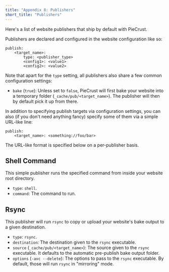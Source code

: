 ```yaml
---
title: "Appendix 8: Publishers"
short_title: "Publishers"
---
```


Here's a list of website publishers that ship by default with PieCrust.

Publishers are declared and configured in the website configuration like so:

```
publish:
    <target_name>:
        type: <publisher_type>
        <config1>: <value1>
        <config2>: <value2>
```

Note that apart for the `type` setting, all publishers also share a few common
configuration settings:

* `bake` (`true`): Unless set to `false`, PieCrust will first bake your website
  into a temporary folder (`_cache/pub/<target_name>`). The publisher will then
  by default pick it up from there.

In addition to specifying publish targets via configuration settings, you can
also (if you don't need anything fancy) specify some of them via a simple
URL-like line:

```
publish:
    <target_name>: <something://foo/bar>
```

The URL-like format is specified below on a per-publisher basis.


## Shell Command

This simple publisher runs the specified command from inside your website root
directory.

* `type`: `shell`.
* `command`: The command to run.


## Rsync

This publisher will run `rsync` to copy or upload your website's bake output to
a given destination.

* `type`: `rsync`.
* `destination`: The destination given to the `rsync` executable.
* `source` (`_cache/pub/<target_name>`): The source given to the `rsync`
  executable. It defaults to the automatic pre-publish bake output folder.
* `options` (`-avc --delete`): The options to pass to the `rsync` executable. By
  default, those will run `rsync` in "mirroring" mode.

